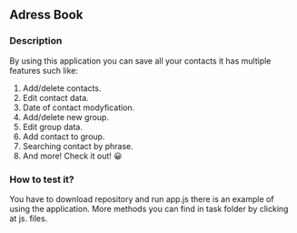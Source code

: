 ## Adress Book

### Description

By using this application you can save all your contacts it has multiple features such like:

1. Add/delete contacts.
2. Edit contact data.
3. Date of contact modyfication.
4. Add/delete new group.
5. Edit group data.
6. Add contact to group. 
7. Searching contact by phrase.
8. And more! Check it out! 😀


### How to test it?

You have to download repository and run app.js there is an example of using the application. More methods you can find in task folder by clicking at js. files.
